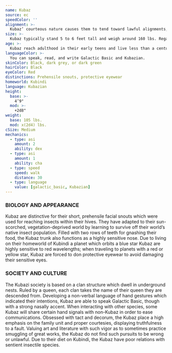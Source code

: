 ```yaml
---
name: Kubaz
source: ec
speedColor: ''
alignment: >-
  Kubaz’ courteous nature causes them to tend toward lawful alignments, though there are exceptions.
size: >-
  Kubaz typically stand 5 to 6 feet tall and weigh around 160 lbs. Regardless of your position in that range, your size is Medium.
age: >-
  Kubaz reach adulthood in their early teens and live less than a century.
languageColor: >-
  You can speak, read, and write Galactic Basic and Kubazian. 
skinColor: Black, dark grey, or dark green
hairColor: Black
eyeColor: Red
distinctions: Prehensile snouts, protective eyewear
homeworld: Kubindi
language: Kubazian
height:
  base: >-
    4’9"
  mod: >-
    +2d8"
weight:
  base: 105 lbs.
  mod: x(2d4) lbs.
cSize: Medium
mechanics:
  - type: asi
    amount: 2
    ability: dex
  - type: asi
    amount: 1
    ability: cha
  - type: speed
    speed: walk
    distance: 30
  - type: language
    value: [galactic_basic, Kubazian]
---
```

### BIOLOGY AND APPEARANCE
Kubaz are distinctive for their short, prehensile facial snouts which were used for reaching insects within their hives. They have adapted to their sun-scorched, vegetation-deprived world by learning to survive off their world’s native insect population. Filled with two rows of teeth for gnashing their food, the Kubaz trunk also functions as a highly sensitive nose. Due to living on their homeworld of Kubindi a planet which orbits a blue star Kubaz are highly sensitive to red wavelengths; when traveling to planets with a red or yellow star, Kubaz are forced to don protective eyewear to avoid damaging their sensitive eyes.

### SOCIETY AND CULTURE
The Kubazi society is based on a clan structure which dwell in underground nests. Ruled by a queen, each clan takes the name of their queen they are descended from. Developing a non-verbal language of hand gestures which indicated their intentions, Kubaz are able to speak Galactic Basic, though with a strong nasally accent. When interacting with other species, some Kubaz will share certain hand signals with non-Kubaz in order to ease communications. Obsessed with tact and decorum, the Kubaz place a high emphasis on the family unit and proper courtesies, displaying truthfulness to a fault. Valuing art and literature with such vigor as to sometimes practice smuggling of great works, the Kubaz do not find such pursuits to be wrong or unlawful. Due to their diet on Kubindi, the Kubaz have poor relations with sentient insectile species.
    